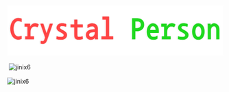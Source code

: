 <p align="center">
  <img src="New Project 9 [E9A91A8].png" alt="Logo">
</p>


<p>&nbsp;<img align="center" src="https://github-readme-stats.vercel.app/api?username=jinix6&show_icons=true&locale=en" alt="jinix6" /></p>

<p><img align="center" src="https://github-readme-streak-stats.herokuapp.com/?user=jinix6&" alt="jinix6" /></p>
<!-- 
#### PROJECTS


<!-- 
<a href="https://jinix6.github.io/Icon/" target="_blank">
  <img width="50%" src="New Project 9 [60A2C85].png">
</a>
<a href="https://ff-id-info.vercel.app" target="_blank">
  <img width="50%" src="New Project 9 [8F8CF30].png">
</a>
<a href="https://truecaller-six.vercel.app" target="_blank">
  <img width="50%" src="New Project 9 [6FCEF8F].png">
</a>
-->
<!-- 
<a href="https://www.teraboxdownloader.pro" target="_blank">
  <img width="50%" src="New Project 9 [F6E11E4].png">
</a>
<a href="https://dataloom.vercel.app/" target="_blank">
  <img width="50%" src="New Project 9 [46D220E].png">
</a>
-->
